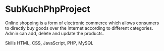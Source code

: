 # SubKuchPhpProject
Online shopping is a form of electronic commerce which allows consumers to directly buy goods over the Internet according to different categories. Admin can add, delete and update the products.

Skills
    HTML, CSS, JavaScript, PHP, MySQL
